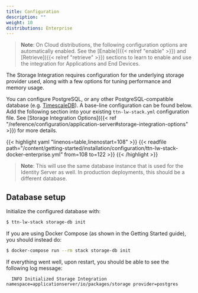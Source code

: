```yaml
---
title: Configuration
description: ""
weight: 10
distributions: Enterprise
---
```


>**Note**: On Cloud distributions, the following configuration options are automatically enabled. See the [Enable]({{< relref "enable" >}}) and [Retrieve]({{< relref "retrieve" >}}) sections to learn to enable and use the integration for Applications and End Devices.

The Storage Integration requires configuration for the underlying storage provider used, along with a few options for tuning performance and memory usage.

You can configure PostgreSQL, or any other PostgreSQL-compatible database (e.g. [TimescaleDB](https://www.timescale.com/)). A base-line configuration can be found below. Add the following section into your existing `ttn-lw-stack.yml` configuration file. See [Storage Integration Options]({{< ref "/reference/configuration/application-server#storage-integration-options" >}}) for more details.

{{< highlight yaml "linenos=table,linenostart=108" >}}
{{< readfile path="/content/getting-started/installation/configuration/ttn-lw-stack-docker-enterprise.yml" from=108 to=122 >}}
{{< /highlight >}}

>**Note**: This will use the same database instance that is used for the Identity Server as well. In production deployments, this should be a different database.

## Database setup

Initialize the configured database with:

```bash
$ ttn-lw-stack storage-db init
```

If you are using Docker Compose (as shown in the Getting Started guide), you should instead do:

```bash
$ docker-compose run --rm stack storage-db init
```

If everything went well, upon restart, you should be able to see the following log message:

```
  INFO Initialized Storage Integration          namespace=applicationserver/io/packages/storage provider=postgres
```
